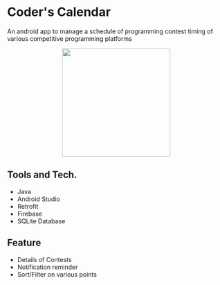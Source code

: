 # Coder's Calendar
An android app to manage a schedule of programming contest timing of various competitive programming platforms

<p align="center">
<img src="app/src/main/res/drawable/appicon.png" width=250>
</p>

## Tools and Tech.
- Java
- Android Studio
- Retrofit
- Firebase
- SQLite Database

## Feature
- Details of Contests
- Notification reminder
- Sort/Filter on various points
